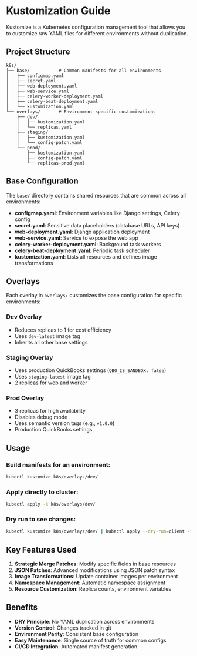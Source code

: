 # Kustomization Guide

Kustomize is a Kubernetes configuration management tool that allows you to customize raw YAML files for different environments without duplication.

## Project Structure

```
k8s/
├── base/           # Common manifests for all environments
│   ├── configmap.yaml
│   ├── secret.yaml
│   ├── web-deployment.yaml
│   ├── web-service.yaml
│   ├── celery-worker-deployment.yaml
│   ├── celery-beat-deployment.yaml
│   └── kustomization.yaml
└── overlays/       # Environment-specific customizations
    ├── dev/
    │   ├── kustomization.yaml
    │   └── replicas.yaml
    ├── staging/
    │   ├── kustomization.yaml
    │   └── config-patch.yaml
    └── prod/
        ├── kustomization.yaml
        ├── config-patch.yaml
        └── replicas-prod.yaml
```

## Base Configuration

The `base/` directory contains shared resources that are common across all environments:

- **configmap.yaml**: Environment variables like Django settings, Celery config
- **secret.yaml**: Sensitive data placeholders (database URLs, API keys)
- **web-deployment.yaml**: Django application deployment
- **web-service.yaml**: Service to expose the web app
- **celery-worker-deployment.yaml**: Background task workers
- **celery-beat-deployment.yaml**: Periodic task scheduler
- **kustomization.yaml**: Lists all resources and defines image transformations

## Overlays

Each overlay in `overlays/` customizes the base configuration for specific environments:

### Dev Overlay
- Reduces replicas to 1 for cost efficiency
- Uses `dev-latest` image tag
- Inherits all other base settings

### Staging Overlay
- Uses production QuickBooks settings (`QBO_IS_SANDBOX: false`)
- Uses `staging-latest` image tag
- 2 replicas for web and worker

### Prod Overlay
- 3 replicas for high availability
- Disables debug mode
- Uses semantic version tags (e.g., `v1.0.0`)
- Production QuickBooks settings

## Usage

### Build manifests for an environment:
```bash
kubectl kustomize k8s/overlays/dev/
```

### Apply directly to cluster:
```bash
kubectl apply -k k8s/overlays/dev/
```

### Dry run to see changes:
```bash
kubectl kustomize k8s/overlays/dev/ | kubectl apply --dry-run=client -f -
```

## Key Features Used

1. **Strategic Merge Patches**: Modify specific fields in base resources
2. **JSON Patches**: Advanced modifications using JSON patch syntax
3. **Image Transformations**: Update container images per environment
4. **Namespace Management**: Automatic namespace assignment
5. **Resource Customization**: Replica counts, environment variables

## Benefits

- **DRY Principle**: No YAML duplication across environments
- **Version Control**: Changes tracked in git
- **Environment Parity**: Consistent base configuration
- **Easy Maintenance**: Single source of truth for common configs
- **CI/CD Integration**: Automated manifest generation